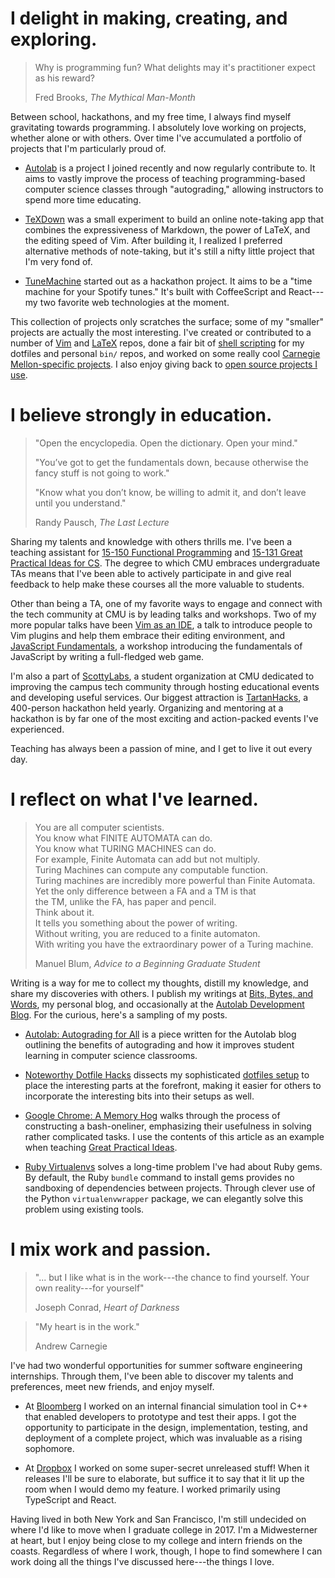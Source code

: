 # I delight in making, creating, and exploring.

> Why is programming fun? What delights may it's practitioner expect as his
> reward?
>
> Fred Brooks, _The Mythical Man-Month_

<!-- TODO: make this better -->

Between school, hackathons, and my free time, I always find myself gravitating
towards programming. I absolutely love working on projects, whether alone or
with others. Over time I've accumulated a portfolio of projects that I'm
particularly proud of.

- [Autolab][autolab] is a project I joined recently and now regularly contribute
  to. It aims to vastly improve the process of teaching programming-based
  computer science classes through "autograding," allowing instructors to spend
  more time educating.

- [TeXDown][texdown] was a small experiment to build an online note-taking app
  that combines the expressiveness of Markdown, the power of LaTeX, and the
  editing speed of Vim. After building it, I realized I preferred alternative
  methods of note-taking, but it's still a nifty little project that I'm very
  fond of.

- [TuneMachine][tunemachine] started out as a hackathon project. It aims to be a
  "time machine for your Spotify tunes." It's built with CoffeeScript and
  React---my two favorite web technologies at the moment.

This collection of projects only scratches the surface; some of my "smaller"
projects are actually the most interesting. I've created or contributed to a
number of [Vim][vim-repos] and [LaTeX][latex-repos] repos, done a fair bit of
[shell scripting][shell-repos] for my dotfiles and personal `bin/` repos, and
worked on some really cool [Carnegie Mellon-specific projects][cmu-repos]. I
also enjoy giving back to [open source projects I use][oss-repos].


# I believe strongly in education.

> "Open the encyclopedia. Open the dictionary. Open your mind."
>
> "You’ve got to get the fundamentals down, because otherwise the fancy stuff is
> not going to work."
>
> "Know what you don’t know, be willing to admit it, and don’t leave until you
> understand."
>
> Randy Pausch, _The Last Lecture_

Sharing my talents and knowledge with others thrills me. I've been a teaching
assistant for [15-150 Functional Programming][150] and [15-131 Great Practical
Ideas for CS][131]. The degree to which CMU embraces undergraduate TAs means
that I've been able to actively participate in and give real feedback to help
make these courses all the more valuable to students.

Other than being a TA, one of my favorite ways to engage and connect with the
tech community at CMU is by leading talks and workshops. Two of my more popular
talks have been [Vim as an IDE][vim-talk], a talk to introduce people to Vim
plugins and help them embrace their editing environment, and [JavaScript
Fundamentals][jquery-talk], a workshop introducing the fundamentals of
JavaScript by writing a full-fledged web game.

I'm also a part of [ScottyLabs][sl], a student organization at CMU dedicated to
improving the campus tech community through hosting educational events and
developing useful services. Our biggest attraction is [TartanHacks][th], a
400-person hackathon held yearly. Organizing and mentoring at a hackathon is by
far one of the most exciting and action-packed events I've experienced.

Teaching has always been a passion of mine, and I get to live it out every day.


# I reflect on what I've learned.

> You are all computer scientists.<br>
> You know what FINITE AUTOMATA can do.<br>
> You know what TURING MACHINES can do.<br>
> For example, Finite Automata can add but not multiply.<br>
> Turing Machines can compute any computable function.<br>
> Turing machines are incredibly more powerful than Finite Automata.<br>
> Yet the only difference between a FA and a TM is that<br>
> the TM, unlike the FA, has paper and pencil.<br>
> Think about it.<br>
> It tells you something about the power of writing.<br>
> Without writing, you are reduced to a finite automaton.<br>
> With writing you have the extraordinary power of a Turing machine.
>
> Manuel Blum, _Advice to a Beginning Graduate Student_

Writing is a way for me to collect my thoughts, distill my knowledge, and share
my discoveries with others. I publish my writings at [Bits, Bytes, and
Words][blog], my personal blog, and occasionally at the [Autolab Development
Blog][autolab-blog]. For the curious, here's a sampling of my posts.

- [Autolab: Autograding for All][autograding] is a piece written for the Autolab
  blog outlining the benefits of autograding and how it improves student
  learning in computer science classrooms.

- [Noteworthy Dotfile Hacks][dotfile-hacks] dissects my sophisticated [dotfiles
  setup][dotfiles] to place the interesting parts at the forefront, making it
  easier for others to incorporate the interesting bits into their setups as
  well.

- [Google Chrome: A Memory Hog][chromemem] walks through the process of
  constructing a bash-oneliner, emphasizing their usefulness in solving rather
  complicated tasks. I use the contents of this article as an example when
  teaching [Great Practical Ideas][131].

- [Ruby Virtualenvs][ruby-virtualenvs] solves a long-time problem I've had about
  Ruby gems. By default, the Ruby `bundle` command to install gems provides no
  sandboxing of dependencies between projects. Through clever use of the Python
  `virtualenvwrapper` package, we can elegantly solve this problem using
  existing tools.


# I mix work and passion.

> "... but I like what is in the work---the chance to find yourself. Your own
> reality---for yourself"
>
> Joseph Conrad, _Heart of Darkness_

> "My heart is in the work."
>
> Andrew Carnegie

I've had two wonderful opportunities for summer software engineering
internships. Through them, I've been able to discover my talents and
preferences, meet new friends, and enjoy myself.

- At [Bloomberg][bloomberg] I worked on an internal financial simulation tool in
  C++ that enabled developers to prototype and test their apps. I got the
  opportunity to participate in the design, implementation, testing, and
  deployment of a complete project, which was invaluable as a rising sophomore.

- At [Dropbox][dropbox] I worked on some super-secret unreleased stuff! When it
  releases I'll be sure to elaborate, but suffice it to say that it lit up the
  room when I would demo my feature. I worked primarily using TypeScript and
  React.

Having lived in both New York and San Francisco, I'm still undecided on where
I'd like to move when I graduate college in 2017. I'm a Midwesterner at heart,
but I enjoy being close to my college and intern friends on the coasts.
Regardless of where I work, though, I hope to find somewhere I can work doing
all the things I've discussed here---the things I love.



[autolab]: https://github.com/autolab/Autolab
[texdown]: https://github.com/bezi/texdown
[tunemachine]: https://github.com/jez/tunemachine
[dotfiles]: https://github.com/jez/dotfiles

[vim-repos]: https://github.com/search?l=VimL&q=user%3Ajez+fork%3Atrue&ref=searchresults&type=Repositories&utf8=%E2%9C%93
[latex-repos]: https://github.com/search?l=TeX&q=user%3Ajez+fork%3Atrue&ref=searchresults&type=Repositories&utf8=%E2%9C%93
[shell-repos]: https://github.com/search?l=Shell&q=user%3Ajez&ref=searchresults&type=Repositories&utf8=%E2%9C%93
[cmu-repos]: https://github.com/search?utf8=%E2%9C%93&q=user%3Ajez+cmu+fork%3Atrue&type=Repositories&ref=searchresults
[oss-repos]: https://github.com/search?o=desc&q=user%3Ajez+fork%3Aonly&ref=searchresults&s=updated&type=Repositories&utf8=%E2%9C%93

[150]: http://www.cs.cmu.edu/~15150/
[131]: https://www.cs.cmu.edu/~15131/

[vim-talk]: https://github.com/jez/vim-as-an-ide
[jquery-talk]: https://scottylabs.org/wdw/frontend/
[sl]: https://scottylabs.org/
[th]: http://tartanhacks.com/

[blog]: http://blog.jez.io/
[autolab-blog]: http://autolab.github.io/

[autograding]: http://autolab.github.io/2015/03/autolab-autograding-for-all/
[dotfile-hacks]: http://blog.jez.io/2015/03/10/noteworthy-dotfile-hacks/
[chromemem]: http://blog.jez.io/2014/12/29/google-chrome-a-memory-hog/
[ruby-virtualenvs]: http://blog.jez.io/2014/12/22/ruby-virtualenvs/

[bloomberg]: http://www.bloomberg.com/
[dropbox]: https://www.dropbox.com
